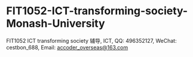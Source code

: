 # FIT1052-ICT-transforming-society-Monash-University
FIT1052 ICT transforming society 辅导, ICT, QQ: 496352127, WeChat: cestbon_688, Email: accoder_overseas@163.com
